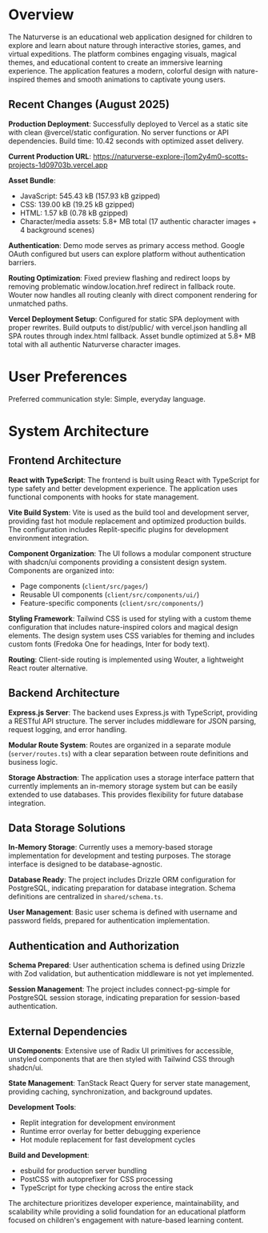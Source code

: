 # Overview

The Naturverse is an educational web application designed for children to explore and learn about nature through interactive stories, games, and virtual expeditions. The platform combines engaging visuals, magical themes, and educational content to create an immersive learning experience. The application features a modern, colorful design with nature-inspired themes and smooth animations to captivate young users.

## Recent Changes (August 2025)

**Production Deployment**: Successfully deployed to Vercel as a static site with clean @vercel/static configuration. No server functions or API dependencies. Build time: 10.42 seconds with optimized asset delivery.

**Current Production URL**: https://naturverse-explore-j1om2y4m0-scotts-projects-1d09703b.vercel.app

**Asset Bundle**: 
- JavaScript: 545.43 kB (157.93 kB gzipped)
- CSS: 139.00 kB (19.25 kB gzipped)  
- HTML: 1.57 kB (0.78 kB gzipped)
- Character/media assets: 5.8+ MB total (17 authentic character images + 4 background scenes)

**Authentication**: Demo mode serves as primary access method. Google OAuth configured but users can explore platform without authentication barriers.

**Routing Optimization**: Fixed preview flashing and redirect loops by removing problematic window.location.href redirect in fallback route. Wouter now handles all routing cleanly with direct component rendering for unmatched paths.

**Vercel Deployment Setup**: Configured for static SPA deployment with proper rewrites. Build outputs to dist/public/ with vercel.json handling all SPA routes through index.html fallback. Asset bundle optimized at 5.8+ MB total with all authentic Naturverse character images.

# User Preferences

Preferred communication style: Simple, everyday language.

# System Architecture

## Frontend Architecture

**React with TypeScript**: The frontend is built using React with TypeScript for type safety and better development experience. The application uses functional components with hooks for state management.

**Vite Build System**: Vite is used as the build tool and development server, providing fast hot module replacement and optimized production builds. The configuration includes Replit-specific plugins for development environment integration.

**Component Organization**: The UI follows a modular component structure with shadcn/ui components providing a consistent design system. Components are organized into:
- Page components (`client/src/pages/`)
- Reusable UI components (`client/src/components/ui/`)
- Feature-specific components (`client/src/components/`)

**Styling Framework**: Tailwind CSS is used for styling with a custom theme configuration that includes nature-inspired colors and magical design elements. The design system uses CSS variables for theming and includes custom fonts (Fredoka One for headings, Inter for body text).

**Routing**: Client-side routing is implemented using Wouter, a lightweight React router alternative.

## Backend Architecture

**Express.js Server**: The backend uses Express.js with TypeScript, providing a RESTful API structure. The server includes middleware for JSON parsing, request logging, and error handling.

**Modular Route System**: Routes are organized in a separate module (`server/routes.ts`) with a clear separation between route definitions and business logic.

**Storage Abstraction**: The application uses a storage interface pattern that currently implements an in-memory storage system but can be easily extended to use databases. This provides flexibility for future database integration.

## Data Storage Solutions

**In-Memory Storage**: Currently uses a memory-based storage implementation for development and testing purposes. The storage interface is designed to be database-agnostic.

**Database Ready**: The project includes Drizzle ORM configuration for PostgreSQL, indicating preparation for database integration. Schema definitions are centralized in `shared/schema.ts`.

**User Management**: Basic user schema is defined with username and password fields, prepared for authentication implementation.

## Authentication and Authorization

**Schema Prepared**: User authentication schema is defined using Drizzle with Zod validation, but authentication middleware is not yet implemented.

**Session Management**: The project includes connect-pg-simple for PostgreSQL session storage, indicating preparation for session-based authentication.

## External Dependencies

**UI Components**: Extensive use of Radix UI primitives for accessible, unstyled components that are then styled with Tailwind CSS through shadcn/ui.

**State Management**: TanStack React Query for server state management, providing caching, synchronization, and background updates.

**Development Tools**: 
- Replit integration for development environment
- Runtime error overlay for better debugging experience
- Hot module replacement for fast development cycles

**Build and Development**:
- esbuild for production server bundling
- PostCSS with autoprefixer for CSS processing
- TypeScript for type checking across the entire stack

The architecture prioritizes developer experience, maintainability, and scalability while providing a solid foundation for an educational platform focused on children's engagement with nature-based learning content.